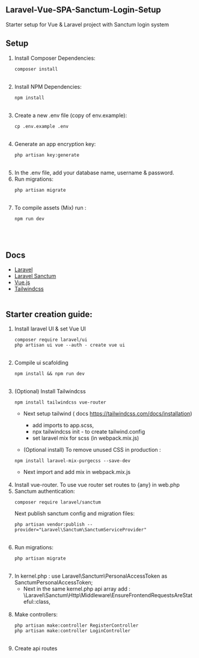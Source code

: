 ## Laravel-Vue-SPA-Sanctum-Login-Setup
Starter setup for Vue & Laravel project with Sanctum login system
    <br>
## Setup

1. Install Composer Dependencies:
    ```
    composer install
    ```
    <br>
2. Install NPM Dependencies:
    ```
    npm install
    ```
    <br>
3. Create a new .env file (copy of env.example):
    ```
    cp .env.example .env
    ```
    <br>
4. Generate an app encryption key:
    ```
    php artisan key:generate
    ```
    <br>
5. In the .env file, add your database name, username & password. 
    <br>
6. Run migrations:
    ```
    php artisan migrate
    ```
    <br>
7. To compile assets (Mix) run :
    ```
    npm run dev
    ```
    <br>
    <br>
## Docs
- [Laravel](https://laravel.com/docs)
- [Laravel Sanctum](https://laravel.com/docs/8.x/sanctum)
- [Vue.js](https://vuejs.org/)
- [Tailwindcss](https://tailwindcss.com/docs/installation)
    <br>
    <br>
## Starter creation guide:
1. Install laravel UI & set Vue UI
    ```
    composer require laravel/ui
    php artisan ui vue --auth - create vue ui
    ```
    <br>
2. Compile ui scafolding
    ```
    npm install && npm run dev
    ```
    <br>
3. (Optional) Install Tailwindcss 
    ```
    npm install tailwindcss vue-router
    ```
    - Next setup tailwind ( docs https://tailwindcss.com/docs/installation)
      - add imports to app.scss,
      - npx tailwindcss init  - to create tailwind.config
      - set laravel mix for scss (in webpack.mix.js)
    
    - (Optional install) To remove unused CSS in production : 
    ```
    npm install laravel-mix-purgecss --save-dev
    ```
    - Next import and add mix in webpack.mix.js
    <br>
4. Install vue-router.
   To use vue router set routes to {any} in web.php 
    <br>
5. Sanctum authentication: 
    ```
    composer require laravel/sanctum
    ```
    Next publish sanctum config and migration files:
    ```
    php artisan vendor:publish --provider="Laravel\Sanctum\SanctumServiceProvider"
    ```
    <br>
6. Run migrations:
    ```
    php artisan migrate
    ```
    <br>
7. In kernel.php : 
        use Laravel\Sanctum\PersonalAccessToken as SanctumPersonalAccessToken;
    - Next in the same kernel.php  api array add :
        \Laravel\Sanctum\Http\Middleware\EnsureFrontendRequestsAreStateful::class,
    <br>
8. Make controllers:
    ```
    php artisan make:controller RegisterController
    php artisan make:controller LoginController
    ```
    <br>
9. Create api routes